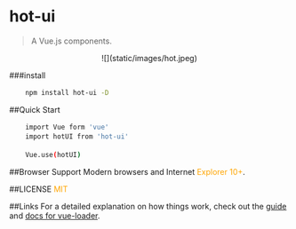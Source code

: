 # hot-ui

> A Vue.js components.

<center>![](static/images/hot.jpeg)</center> 


###install

``` bash
	npm install hot-ui -D

```

##Quick Start
```bash
	import Vue form 'vue'
	import hotUI from 'hot-ui'
	
	Vue.use(hotUI)

```

##Browser Support
Modern browsers and Internet <font color="orange">Explorer 10+</font>.

##LICENSE
<font color="orange">MIT</font>

##Links
For a detailed explanation on how things work, check out the [guide](http://vuejs-templates.github.io/webpack/) and [docs for vue-loader](http://vuejs.github.io/vue-loader).
